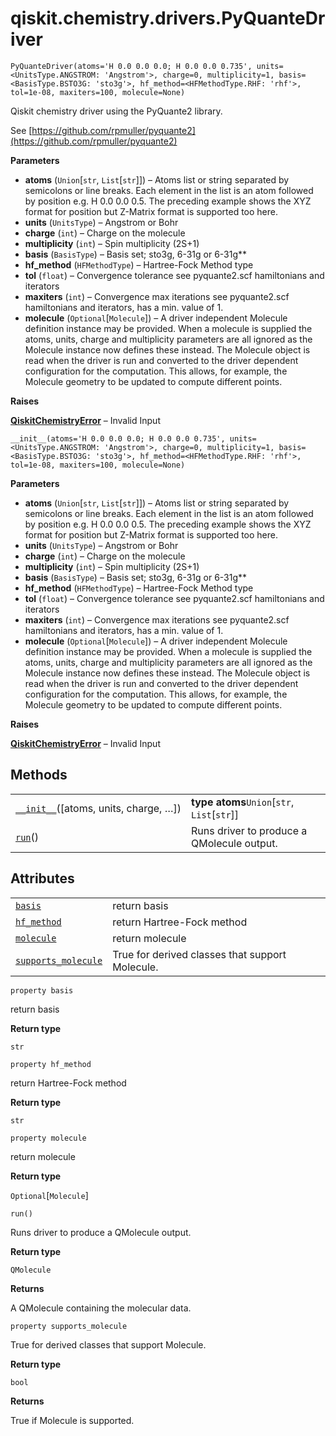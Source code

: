 # qiskit.chemistry.drivers.PyQuanteDriver

`PyQuanteDriver(atoms='H 0.0 0.0 0.0; H 0.0 0.0 0.735', units=<UnitsType.ANGSTROM: 'Angstrom'>, charge=0, multiplicity=1, basis=<BasisType.BSTO3G: 'sto3g'>, hf_method=<HFMethodType.RHF: 'rhf'>, tol=1e-08, maxiters=100, molecule=None)`

Qiskit chemistry driver using the PyQuante2 library.

See [https://github.com/rpmuller/pyquante2](https://github.com/rpmuller/pyquante2)

**Parameters**

*   **atoms** (`Union`\[`str`, `List`\[`str`]]) – Atoms list or string separated by semicolons or line breaks. Each element in the list is an atom followed by position e.g. H 0.0 0.0 0.5. The preceding example shows the XYZ format for position but Z-Matrix format is supported too here.
*   **units** (`UnitsType`) – Angstrom or Bohr
*   **charge** (`int`) – Charge on the molecule
*   **multiplicity** (`int`) – Spin multiplicity (2S+1)
*   **basis** (`BasisType`) – Basis set; sto3g, 6-31g or 6-31g\*\*
*   **hf\_method** (`HFMethodType`) – Hartree-Fock Method type
*   **tol** (`float`) – Convergence tolerance see pyquante2.scf hamiltonians and iterators
*   **maxiters** (`int`) – Convergence max iterations see pyquante2.scf hamiltonians and iterators, has a min. value of 1.
*   **molecule** (`Optional`\[`Molecule`]) – A driver independent Molecule definition instance may be provided. When a molecule is supplied the atoms, units, charge and multiplicity parameters are all ignored as the Molecule instance now defines these instead. The Molecule object is read when the driver is run and converted to the driver dependent configuration for the computation. This allows, for example, the Molecule geometry to be updated to compute different points.

**Raises**

[**QiskitChemistryError**](qiskit.chemistry.QiskitChemistryError#qiskit.chemistry.QiskitChemistryError "qiskit.chemistry.QiskitChemistryError") – Invalid Input

`__init__(atoms='H 0.0 0.0 0.0; H 0.0 0.0 0.735', units=<UnitsType.ANGSTROM: 'Angstrom'>, charge=0, multiplicity=1, basis=<BasisType.BSTO3G: 'sto3g'>, hf_method=<HFMethodType.RHF: 'rhf'>, tol=1e-08, maxiters=100, molecule=None)`

**Parameters**

*   **atoms** (`Union`\[`str`, `List`\[`str`]]) – Atoms list or string separated by semicolons or line breaks. Each element in the list is an atom followed by position e.g. H 0.0 0.0 0.5. The preceding example shows the XYZ format for position but Z-Matrix format is supported too here.
*   **units** (`UnitsType`) – Angstrom or Bohr
*   **charge** (`int`) – Charge on the molecule
*   **multiplicity** (`int`) – Spin multiplicity (2S+1)
*   **basis** (`BasisType`) – Basis set; sto3g, 6-31g or 6-31g\*\*
*   **hf\_method** (`HFMethodType`) – Hartree-Fock Method type
*   **tol** (`float`) – Convergence tolerance see pyquante2.scf hamiltonians and iterators
*   **maxiters** (`int`) – Convergence max iterations see pyquante2.scf hamiltonians and iterators, has a min. value of 1.
*   **molecule** (`Optional`\[`Molecule`]) – A driver independent Molecule definition instance may be provided. When a molecule is supplied the atoms, units, charge and multiplicity parameters are all ignored as the Molecule instance now defines these instead. The Molecule object is read when the driver is run and converted to the driver dependent configuration for the computation. This allows, for example, the Molecule geometry to be updated to compute different points.

**Raises**

[**QiskitChemistryError**](qiskit.chemistry.QiskitChemistryError#qiskit.chemistry.QiskitChemistryError "qiskit.chemistry.QiskitChemistryError") – Invalid Input

## Methods

|                                                                                                                                                |                                               |
| ---------------------------------------------------------------------------------------------------------------------------------------------- | --------------------------------------------- |
| [`__init__`](#qiskit.chemistry.drivers.PyQuanteDriver.__init__ "qiskit.chemistry.drivers.PyQuanteDriver.__init__")(\[atoms, units, charge, …]) | **type atoms**`Union`\[`str`, `List`\[`str`]] |
| [`run`](#qiskit.chemistry.drivers.PyQuanteDriver.run "qiskit.chemistry.drivers.PyQuanteDriver.run")()                                          | Runs driver to produce a QMolecule output.    |

## Attributes

|                                                                                                                                               |                                                 |
| --------------------------------------------------------------------------------------------------------------------------------------------- | ----------------------------------------------- |
| [`basis`](#qiskit.chemistry.drivers.PyQuanteDriver.basis "qiskit.chemistry.drivers.PyQuanteDriver.basis")                                     | return basis                                    |
| [`hf_method`](#qiskit.chemistry.drivers.PyQuanteDriver.hf_method "qiskit.chemistry.drivers.PyQuanteDriver.hf_method")                         | return Hartree-Fock method                      |
| [`molecule`](#qiskit.chemistry.drivers.PyQuanteDriver.molecule "qiskit.chemistry.drivers.PyQuanteDriver.molecule")                            | return molecule                                 |
| [`supports_molecule`](#qiskit.chemistry.drivers.PyQuanteDriver.supports_molecule "qiskit.chemistry.drivers.PyQuanteDriver.supports_molecule") | True for derived classes that support Molecule. |

`property basis`

return basis

**Return type**

`str`

`property hf_method`

return Hartree-Fock method

**Return type**

`str`

`property molecule`

return molecule

**Return type**

`Optional`\[`Molecule`]

`run()`

Runs driver to produce a QMolecule output.

**Return type**

`QMolecule`

**Returns**

A QMolecule containing the molecular data.

`property supports_molecule`

True for derived classes that support Molecule.

**Return type**

`bool`

**Returns**

True if Molecule is supported.
